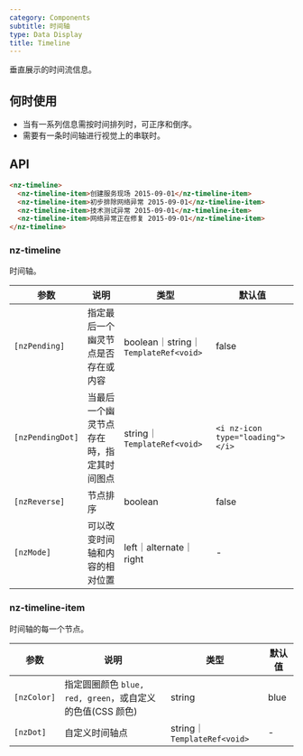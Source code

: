```yaml
---
category: Components
subtitle: 时间轴
type: Data Display
title: Timeline
---
```


垂直展示的时间流信息。

## 何时使用

- 当有一系列信息需按时间排列时，可正序和倒序。
- 需要有一条时间轴进行视觉上的串联时。

## API

```html
<nz-timeline>
  <nz-timeline-item>创建服务现场 2015-09-01</nz-timeline-item>
  <nz-timeline-item>初步排除网络异常 2015-09-01</nz-timeline-item>
  <nz-timeline-item>技术测试异常 2015-09-01</nz-timeline-item>
  <nz-timeline-item>网络异常正在修复 2015-09-01</nz-timeline-item>
</nz-timeline>
```

### nz-timeline

时间轴。

| 参数 | 说明 | 类型 | 默认值 |
| --- | --- | --- | --- |
| `[nzPending]` | 指定最后一个幽灵节点是否存在或内容 | boolean｜string｜`TemplateRef<void>` | false |
| `[nzPendingDot]` | 当最后一个幽灵节点存在時，指定其时间图点 | string｜`TemplateRef<void>` | `<i nz-icon type="loading"></i>` |
| `[nzReverse]` | 节点排序 | boolean | false |
| `[nzMode]` | 可以改变时间轴和内容的相对位置 | left｜alternate｜right | - |

### nz-timeline-item

时间轴的每一个节点。

| 参数 | 说明 | 类型 | 默认值 |
| --- | --- | --- | --- |
| `[nzColor]` | 指定圆圈颜色 `blue, red, green`，或自定义的色值(CSS 颜色) | string | blue |
| `[nzDot]` | 自定义时间轴点 | string｜`TemplateRef<void>` | - |
